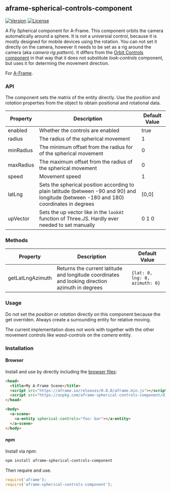 ## aframe-spherical-controls-component

[![Version](http://img.shields.io/npm/v/aframe-spherical-controls-component.svg?style=flat-square)](https://npmjs.org/package/aframe-spherical-controls-component)
[![License](http://img.shields.io/npm/l/aframe-spherical-controls-component.svg?style=flat-square)](https://npmjs.org/package/aframe-spherical-controls-component)

A Fly Spherical component for A-Frame.
This component orbits the camera automatically around a sphere. It is not a universial control, because it is mostly designed for mobile devices using the rotation. You can not set it directly on the camera, however it needs to be set as a rig around the camera (aka _camera rig pattern_).
It differs from the [Orbit Controls component](https://github.com/ngokevin/kframe/tree/master/components/orbit-controls) in that way that it does not substitute _look-controls_ component, but uses it for determing the movement direction.

For [A-Frame](https://aframe.io).

### API

The component sets the matrix of the entity directly. Use the _position_ and _rotation_ properties from the object to obtain positional and rotational data.

| Property | Description | Default Value |
| -------- | ----------- | ------------- |
| enabled | Whether the controls are enabled | true |
| radius | The radius of the spherical movement | 1 |
| minRadius | The minimum offset from the radius for of the spherical movement | 0 |
| maxRadius | The maximum offset from the radius of the spherical movement | 0 |
| speed | Movement speed | 1 |
| latLng | Sets the spherical position according to plain latitude (between -90 and 90) and longitude (between -180 and 180) coordinates in degrees  | [0,0] |
| upVector | Sets the up vector like in the `lookAt` function of Three.JS. Hardly ever needed to set manually | 0 1 0 |

### Methods

| Property | Description | Default Value |
| -------- | ----------- | ------------- |
| getLatLngAzimuth | Returns the current latitude and longitude coordinates and looking direction azimuth in degrees | `{lat: 0, lng: 0, azimuth: 0}`
### Usage
Do not set the  _position_ or _rotation_ directly on this component because the get overriden. Always create a surrounding entity for relative moving.

The current implementation does not work with together with the other movement controls like _wasd-controls_ on the _camera_ entity.

### Installation

#### Browser

Install and use by directly including the [browser files](dist):

```html
<head>
  <title>My A-Frame Scene</title>
  <script src="https://aframe.io/releases/0.8.0/aframe.min.js"></script>
  <script src="https://unpkg.com/aframe-spherical-controls-component/dist/aframe-spherical-controls-component.min.js"></script>
</head>

<body>
  <a-scene>
    <a-entity spherical-controls="foo: bar"></a-entity>
  </a-scene>
</body>
```

#### npm

Install via npm:

```bash
npm install aframe-spherical-controls-component
```

Then require and use.

```js
require('aframe');
require('aframe-spherical-controls-component');
```
